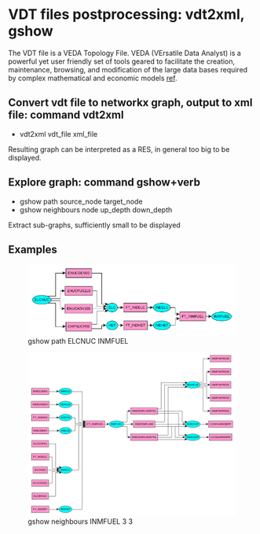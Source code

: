 # VDT files postprocessing: vdt2xml, gshow

The VDT file is a VEDA Topology File. VEDA (VErsatile Data Analyst) is a powerful yet user friendly set of tools geared to facilitate the creation, maintenance, browsing, and modification of the large data bases required by complex mathematical and economic models [ref](https://www.filesuffix.com/fr/extension/vdt). 

## Convert vdt file to networkx graph, output to xml file:  command vdt2xml
 - vdt2xml  vdt_file  xml_file
 
Resulting graph can be interpreted as a RES, in general too big to be displayed.

## Explore graph: command gshow+verb
 - gshow path source_node target_node
 - gshow neighbours node up_depth down_depth
 
Extract sub-graphs, sufficiently small to be displayed

## Examples

<figure>   
   <img src="gshow+path.png" alt="gshow+path" />
    <figcaption  class="figure-caption text-center">gshow path ELCNUC INMFUEL</figcaption>
</figure>
<figure>
   <img src="gshow+neighbours.png" alt="gshow+neighbours" />   
    <figcaption  class="figure-caption text-center">gshow neighbours INMFUEL 3 3</figcaption>
</figure>
